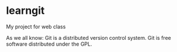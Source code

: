 # learngit
My project for web class

As we all know:
Git is a distributed version control system.
Git is free software distributed under the GPL.

